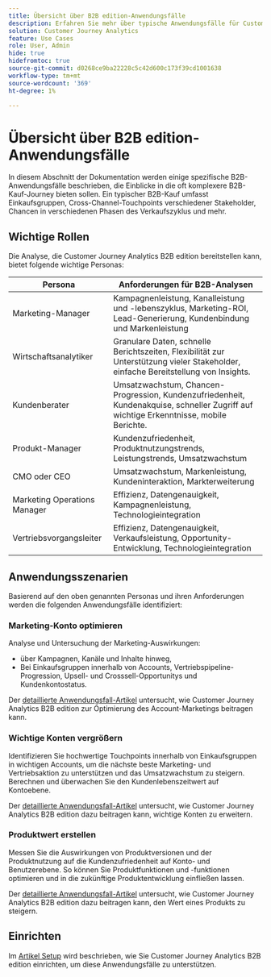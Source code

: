 ```yaml
---
title: Übersicht über B2B edition-Anwendungsfälle
description: Erfahren Sie mehr über typische Anwendungsfälle für Customer Journey Analytics B2B edition
solution: Customer Journey Analytics
feature: Use Cases
role: User, Admin
hide: true
hidefromtoc: true
source-git-commit: d0268ce9ba22228c5c42d600c173f39cd1001638
workflow-type: tm+mt
source-wordcount: '369'
ht-degree: 1%

---
```


# Übersicht über B2B edition-Anwendungsfälle

In diesem Abschnitt der Dokumentation werden einige spezifische B2B-Anwendungsfälle beschrieben, die Einblicke in die oft komplexere B2B-Kauf-Journey bieten sollen. Ein typischer B2B-Kauf umfasst Einkaufsgruppen, Cross-Channel-Touchpoints verschiedener Stakeholder, Chancen in verschiedenen Phasen des Verkaufszyklus und mehr.


## Wichtige Rollen

Die Analyse, die Customer Journey Analytics B2B edition bereitstellen kann, bietet folgende wichtige Personas:

| Persona | Anforderungen für B2B-Analysen |
|---|---|
| Marketing-Manager | Kampagnenleistung, Kanalleistung und -lebenszyklus, Marketing-ROI, Lead-Generierung, Kundenbindung und Markenleistung |
| Wirtschaftsanalytiker | Granulare Daten, schnelle Berichtszeiten, Flexibilität zur Unterstützung vieler Stakeholder, einfache Bereitstellung von Insights. |
| Kundenberater | Umsatzwachstum, Chancen-Progression, Kundenzufriedenheit, Kundenakquise, schneller Zugriff auf wichtige Erkenntnisse, mobile Berichte. |
| Produkt-Manager | Kundenzufriedenheit, Produktnutzungstrends, Leistungstrends, Umsatzwachstum |
| CMO oder CEO | Umsatzwachstum, Markenleistung, Kundeninteraktion, Markterweiterung |
| Marketing Operations Manager | Effizienz, Datengenauigkeit, Kampagnenleistung, Technologieintegration |
| Vertriebsvorgangsleiter | Effizienz, Datengenauigkeit, Verkaufsleistung, Opportunity-Entwicklung, Technologieintegration |


## Anwendungsszenarien

Basierend auf den oben genannten Personas und ihren Anforderungen werden die folgenden Anwendungsfälle identifiziert:

### Marketing-Konto optimieren

Analyse und Untersuchung der Marketing-Auswirkungen:

- über Kampagnen, Kanäle und Inhalte hinweg,
- Bei Einkaufsgruppen innerhalb von Accounts, Vertriebspipeline-Progression, Upsell- und Crosssell-Opportunitys und Kundenkontostatus.

Der [detaillierte Anwendungsfall-Artikel](optimize-account-marketing.md) untersucht, wie Customer Journey Analytics B2B edition zur Optimierung des Account-Marketings beitragen kann.

### Wichtige Konten vergrößern

Identifizieren Sie hochwertige Touchpoints innerhalb von Einkaufsgruppen in wichtigen Accounts, um die nächste beste Marketing- und Vertriebsaktion zu unterstützen und das Umsatzwachstum zu steigern. Berechnen und überwachen Sie den Kundenlebenszeitwert auf Kontoebene.

Der [detaillierte Anwendungsfall-Artikel](grow-key-accounts.md) untersucht, wie Customer Journey Analytics B2B edition dazu beitragen kann, wichtige Konten zu erweitern.

### Produktwert erstellen

Messen Sie die Auswirkungen von Produktversionen und der Produktnutzung auf die Kundenzufriedenheit auf Konto- und Benutzerebene. So können Sie Produktfunktionen und -funktionen optimieren und in die zukünftige Produktentwicklung einfließen lassen.

Der [detaillierte Anwendungsfall-Artikel](build-product-value.md) untersucht, wie Customer Journey Analytics B2B edition dazu beitragen kann, den Wert eines Produkts zu steigern.


## Einrichten

Im [Artikel Setup](setup.md) wird beschrieben, wie Sie Customer Journey Analytics B2B edition einrichten, um diese Anwendungsfälle zu unterstützen.

